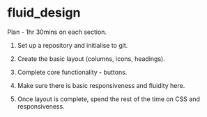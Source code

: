 # fluid_design

Plan - 1hr 30mins on each section.

1. Set up a repository and initialise to git.
2. Create the basic layout (columns, icons, headings).
3. Complete core functionality - buttons. 
4. Make sure there is basic responsiveness and fluidity here.

5. Once layout is complete, spend the rest of the time on CSS and responsiveness. 
